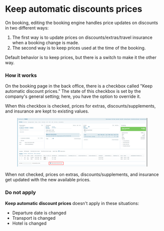 # Keep automatic discounts prices

On booking, editing the booking engine handles price updates on discounts in two different ways:

1. The first way is to update prices on discounts/extras/travel insurance when a booking change is made.
2. The second way is to keep prices used at the time of the booking.

Default behavior is to keep prices, but there is a switch to make it the other way.

### How it works <a href="#how-it-works" id="how-it-works"></a>

On the booking page in the back office, there is a checkbox called "Keep automatic discount prices." The state of this checkbox is set by the company's general setting; here, you have the option to override it.

When this checkbox is checked, prices for extras, discounts/supplements, and insurance are kept to existing values.

<figure><img src="../../.gitbook/assets/image (1) (1) (1) (1) (1) (1) (1) (1) (1) (1) (1) (1) (1) (1) (1) (1) (1) (1) (1) (1) (1) (1) (1) (1) (1) (1) (1) (1) (1) (1) (1) (1) (1) (1) (1) (1) (1) (1) (1).png" alt=""><figcaption></figcaption></figure>

When not checked, prices on extras, discounts/supplements, and insurance get updated with the new available prices.

### Do not apply <a href="#do-not-apply" id="do-not-apply"></a>

**Keep automatic discount prices** doesn't apply in these situations:

* Departure date is changed
* Transport is changed
* Hotel is changed
